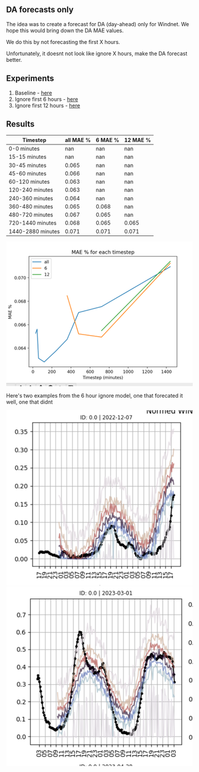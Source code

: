## DA forecasts only

The idea was to create a forecast for DA (day-ahead) only for Windnet.
We hope this would bring down the DA MAE values.

We do this by not forecasting the first X hours.

Unfortunately, it doesnt not look like ignore X hours, make the DA forecast better.

## Experiments

1. Baseline - [here](https://wandb.ai/openclimatefix/india/runs/miszfep5)
2. Ignore first 6 hours - [here](https://wandb.ai/openclimatefix/india/runs/uosk0qug)
3. Ignore first 12 hours - [here](https://wandb.ai/openclimatefix/india/runs/s9cnn4ei)

## Results

| Timestep | all MAE % | 6 MAE % | 12 MAE % |
| --- | --- |---------|---------|
| 0-0 minutes | nan | nan     | nan     |
| 15-15 minutes | nan | nan     | nan     |
| 30-45 minutes | 0.065 | nan     | nan     |
| 45-60 minutes | 0.066 | nan     | nan     |
| 60-120 minutes | 0.063 | nan     | nan     |
| 120-240 minutes | 0.063 | nan     | nan     |
| 240-360 minutes | 0.064 | nan     | nan     |
| 360-480 minutes | 0.065 | 0.068   | nan     |
| 480-720 minutes | 0.067 | 0.065   | nan     |
| 720-1440 minutes | 0.068 | 0.065   | 0.065   |
| 1440-2880 minutes | 0.071 | 0.071   | 0.071   |

![](mae_steps.png "mae_steps")

Here's two examples from the 6 hour ignore model, one that forecated it well, one that didnt

![](bad.png "bad")
![](good.png "good")
